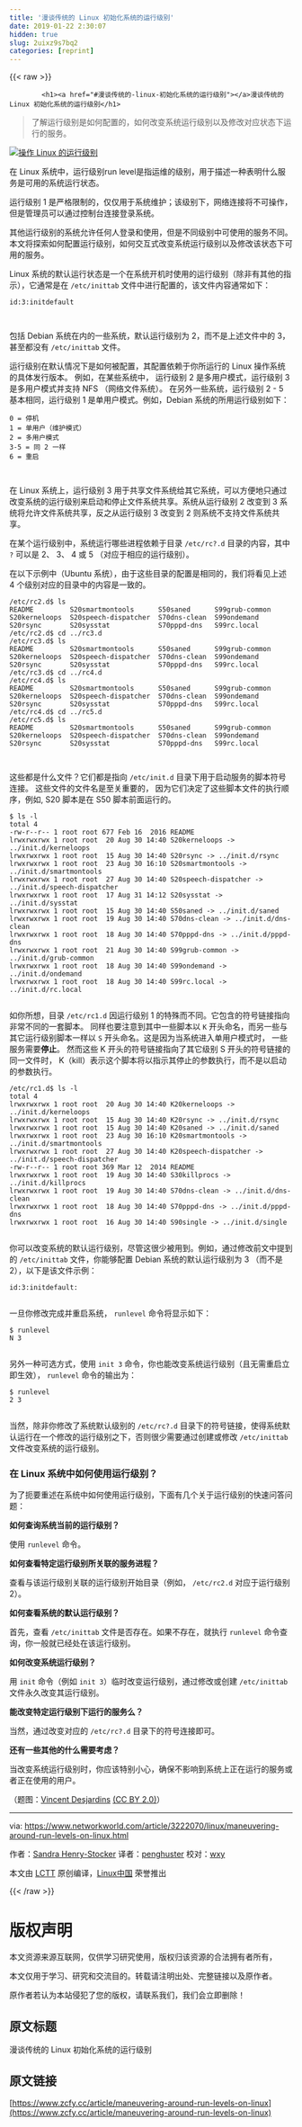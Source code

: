 ```yaml
---
title: '漫谈传统的 Linux 初始化系统的运行级别' 
date: 2019-01-22 2:30:07
hidden: true
slug: 2uixz9s7bq2
categories: [reprint]
---
```


{{< raw >}}

            <h1><a href="#漫谈传统的-linux-初始化系统的运行级别"></a>漫谈传统的 Linux 初始化系统的运行级别</h1>
<blockquote>
<p>了解运行级别是如何配置的，如何改变系统运行级别以及修改对应状态下运行的服务。</p>
</blockquote>
<p><a href="https://camo.githubusercontent.com/ec2818e32d00e80a6ffd61ee720aef9ab344e07f/68747470733a2f2f696d616765732e6964676573672e6e65742f696d616765732f61727469636c652f323031372f30392f72756e2d6c6576656c732d76696e63656e745f6465736a617264696e732d3130303733343638352d6c617267652e6a7067"><img src="https://p0.ssl.qhimg.com/t01cf570bda77c5ac02.jpg" alt="操作 Linux 的运行级别"></a></p>
<p>在 Linux 系统中，运行级别run level是指运维的级别，用于描述一种表明什么服务是可用的系统运行状态。</p>
<p>运行级别 1 是严格限制的，仅仅用于系统维护；该级别下，网络连接将不可操作，但是管理员可以通过控制台连接登录系统。</p>
<p>其他运行级别的系统允许任何人登录和使用，但是不同级别中可使用的服务不同。本文将探索如何配置运行级别，如何交互式改变系统运行级别以及修改该状态下可用的服务。</p>
<p>Linux 系统的默认运行状态是一个在系统开机时使用的运行级别（除非有其他的指示），它通常是在 <code>/etc/inittab</code> 文件中进行配置的，该文件内容通常如下：</p>
<pre><code class="hljs css"><span class="hljs-selector-tag">id</span><span class="hljs-selector-pseudo">:3</span><span class="hljs-selector-pseudo">:initdefault</span>

</code></pre><p>包括 Debian 系统在内的一些系统，默认运行级别为 2，而不是上述文件中的 3，甚至都没有 <code>/etc/inittab</code> 文件。</p>
<p>运行级别在默认情况下是如何被配置，其配置依赖于你所运行的 Linux 操作系统的具体发行版本。 例如，在某些系统中， 运行级别 2 是多用户模式，运行级别 3 是多用户模式并支持 NFS （网络文件系统）。 在另外一些系统，运行级别 2 - 5 基本相同，运行级别 1 是单用户模式。例如，Debian 系统的所用运行级别如下：</p>
<pre><code class="hljs basic"><span class="hljs-symbol">0 </span>= 停机
<span class="hljs-symbol">1 </span>= 单用户（维护模式）
<span class="hljs-symbol">2 </span>= 多用户模式
<span class="hljs-number">3</span>-<span class="hljs-number">5</span> = 同 <span class="hljs-number">2</span> 一样
<span class="hljs-symbol">6 </span>= 重启

</code></pre><p>在 Linux 系统上，运行级别 3 用于共享文件系统给其它系统，可以方便地只通过改变系统的运行级别来启动和停止文件系统共享。系统从运行级别 2 改变到 3 系统将允许文件系统共享，反之从运行级别 3 改变到 2 则系统不支持文件系统共享。</p>
<p>在某个运行级别中，系统运行哪些进程依赖于目录 <code>/etc/rc?.d</code> 目录的内容，其中 <code>?</code> 可以是 2、 3、 4 或 5 （对应于相应的运行级别）。</p>
<p>在以下示例中（Ubuntu 系统），由于这些目录的配置是相同的，我们将看见上述 4 个级别对应的目录中的内容是一致的。</p>
<pre><code class="hljs jboss-cli"><span class="hljs-string">/etc/rc2.d</span>$ <span class="hljs-keyword">ls</span>
README         S20smartmontools      S50saned      S99grub-common
S20kerneloops  S20speech-dispatcher  S70dns-clean  S99ondemand
S20rsync       S20sysstat            S70pppd-dns   S99rc.local
<span class="hljs-string">/etc/rc2.d</span>$ <span class="hljs-keyword">cd</span> <span class="hljs-string">../rc3.d</span>
<span class="hljs-string">/etc/rc3.d</span>$ <span class="hljs-keyword">ls</span>
README         S20smartmontools      S50saned      S99grub-common
S20kerneloops  S20speech-dispatcher  S70dns-clean  S99ondemand
S20rsync       S20sysstat            S70pppd-dns   S99rc.local
<span class="hljs-string">/etc/rc3.d</span>$ <span class="hljs-keyword">cd</span> <span class="hljs-string">../rc4.d</span>
<span class="hljs-string">/etc/rc4.d</span>$ <span class="hljs-keyword">ls</span>
README         S20smartmontools      S50saned      S99grub-common
S20kerneloops  S20speech-dispatcher  S70dns-clean  S99ondemand
S20rsync       S20sysstat            S70pppd-dns   S99rc.local
<span class="hljs-string">/etc/rc4.d</span>$ <span class="hljs-keyword">cd</span> <span class="hljs-string">../rc5.d</span>
<span class="hljs-string">/etc/rc5.d</span>$ <span class="hljs-keyword">ls</span>
README         S20smartmontools      S50saned      S99grub-common
S20kerneloops  S20speech-dispatcher  S70dns-clean  S99ondemand
S20rsync       S20sysstat            S70pppd-dns   S99rc.local

</code></pre><p>这些都是什么文件？它们都是指向 <code>/etc/init.d</code> 目录下用于启动服务的脚本符号连接。 这些文件的文件名是至关重要的， 因为它们决定了这些脚本文件的执行顺序，例如, S20 脚本是在 S50 脚本前面运行的。</p>
<pre><code class="hljs tap">$ ls -l
total 4
-rw-r--r--<span class="hljs-number"> 1 </span>root root<span class="hljs-number"> 677 </span>Feb<span class="hljs-number"> 16 </span><span class="hljs-number"> 2016 </span>README
lrwxrwxrwx<span class="hljs-number"> 1 </span>root root <span class="hljs-number"> 20 </span>Aug<span class="hljs-number"> 30 </span>14:40 S20kerneloops -&gt; ../init.d/kerneloops
lrwxrwxrwx<span class="hljs-number"> 1 </span>root root <span class="hljs-number"> 15 </span>Aug<span class="hljs-number"> 30 </span>14:40 S20rsync -&gt; ../init.d/rsync
lrwxrwxrwx<span class="hljs-number"> 1 </span>root root <span class="hljs-number"> 23 </span>Aug<span class="hljs-number"> 30 </span>16:10 S20smartmontools -&gt; ../init.d/smartmontools
lrwxrwxrwx<span class="hljs-number"> 1 </span>root root <span class="hljs-number"> 27 </span>Aug<span class="hljs-number"> 30 </span>14:40 S20speech-dispatcher -&gt; ../init.d/speech-dispatcher
lrwxrwxrwx<span class="hljs-number"> 1 </span>root root <span class="hljs-number"> 17 </span>Aug<span class="hljs-number"> 31 </span>14:12 S20sysstat -&gt; ../init.d/sysstat
lrwxrwxrwx<span class="hljs-number"> 1 </span>root root <span class="hljs-number"> 15 </span>Aug<span class="hljs-number"> 30 </span>14:40 S50saned -&gt; ../init.d/saned
lrwxrwxrwx<span class="hljs-number"> 1 </span>root root <span class="hljs-number"> 19 </span>Aug<span class="hljs-number"> 30 </span>14:40 S70dns-clean -&gt; ../init.d/dns-clean
lrwxrwxrwx<span class="hljs-number"> 1 </span>root root <span class="hljs-number"> 18 </span>Aug<span class="hljs-number"> 30 </span>14:40 S70pppd-dns -&gt; ../init.d/pppd-dns
lrwxrwxrwx<span class="hljs-number"> 1 </span>root root <span class="hljs-number"> 21 </span>Aug<span class="hljs-number"> 30 </span>14:40 S99grub-common -&gt; ../init.d/grub-common
lrwxrwxrwx<span class="hljs-number"> 1 </span>root root <span class="hljs-number"> 18 </span>Aug<span class="hljs-number"> 30 </span>14:40 S99ondemand -&gt; ../init.d/ondemand
lrwxrwxrwx<span class="hljs-number"> 1 </span>root root <span class="hljs-number"> 18 </span>Aug<span class="hljs-number"> 30 </span>14:40 S99rc.local -&gt; ../init.d/rc.local

</code></pre><p>如你所想，目录 <code>/etc/rc1.d</code> 因运行级别 1 的特殊而不同。它包含的符号链接指向非常不同的一套脚本。 同样也要注意到其中一些脚本以 <code>K</code> 开头命名，而另一些与其它运行级别脚本一样以 <code>S</code> 开头命名。这是因为当系统进入单用户模式时， 一些服务需要<strong>停止</strong>。 然而这些 K 开头的符号链接指向了其它级别 S 开头的符号链接的同一文件时， K（kill）表示这个脚本将以指示其停止的参数执行，而不是以启动的参数执行。</p>
<pre><code class="hljs tap">/etc/rc1.d$ ls -l
total 4
lrwxrwxrwx<span class="hljs-number"> 1 </span>root root <span class="hljs-number"> 20 </span>Aug<span class="hljs-number"> 30 </span>14:40 K20kerneloops -&gt; ../init.d/kerneloops
lrwxrwxrwx<span class="hljs-number"> 1 </span>root root <span class="hljs-number"> 15 </span>Aug<span class="hljs-number"> 30 </span>14:40 K20rsync -&gt; ../init.d/rsync
lrwxrwxrwx<span class="hljs-number"> 1 </span>root root <span class="hljs-number"> 15 </span>Aug<span class="hljs-number"> 30 </span>14:40 K20saned -&gt; ../init.d/saned
lrwxrwxrwx<span class="hljs-number"> 1 </span>root root <span class="hljs-number"> 23 </span>Aug<span class="hljs-number"> 30 </span>16:10 K20smartmontools -&gt; ../init.d/smartmontools
lrwxrwxrwx<span class="hljs-number"> 1 </span>root root <span class="hljs-number"> 27 </span>Aug<span class="hljs-number"> 30 </span>14:40 K20speech-dispatcher -&gt; ../init.d/speech-dispatcher
-rw-r--r--<span class="hljs-number"> 1 </span>root root<span class="hljs-number"> 369 </span>Mar<span class="hljs-number"> 12 </span><span class="hljs-number"> 2014 </span>README
lrwxrwxrwx<span class="hljs-number"> 1 </span>root root <span class="hljs-number"> 19 </span>Aug<span class="hljs-number"> 30 </span>14:40 S30killprocs -&gt; ../init.d/killprocs
lrwxrwxrwx<span class="hljs-number"> 1 </span>root root <span class="hljs-number"> 19 </span>Aug<span class="hljs-number"> 30 </span>14:40 S70dns-clean -&gt; ../init.d/dns-clean
lrwxrwxrwx<span class="hljs-number"> 1 </span>root root <span class="hljs-number"> 18 </span>Aug<span class="hljs-number"> 30 </span>14:40 S70pppd-dns -&gt; ../init.d/pppd-dns
lrwxrwxrwx<span class="hljs-number"> 1 </span>root root <span class="hljs-number"> 16 </span>Aug<span class="hljs-number"> 30 </span>14:40 S90single -&gt; ../init.d/single

</code></pre><p>你可以改变系统的默认运行级别，尽管这很少被用到。例如，通过修改前文中提到的 <code>/etc/inittab</code> 文件，你能够配置 Debian 系统的默认运行级别为 3 （而不是 2），以下是该文件示例：</p>
<pre><code class="hljs css"><span class="hljs-selector-tag">id</span><span class="hljs-selector-pseudo">:3</span><span class="hljs-selector-pseudo">:initdefault</span>:

</code></pre><p>一旦你修改完成并重启系统， <code>runlevel</code> 命令将显示如下：</p>
<pre><code class="hljs shell"><span class="hljs-meta">$</span><span class="bash"> runlevel</span>
N 3

</code></pre><p>另外一种可选方式，使用 <code>init 3</code> 命令，你也能改变系统运行级别（且无需重启立即生效）， <code>runlevel</code> 命令的输出为：</p>
<pre><code class="hljs lsl">$ runlevel
<span class="hljs-number">2</span> <span class="hljs-number">3</span>

</code></pre><p>当然，除非你修改了系统默认级别的 <code>/etc/rc?.d</code> 目录下的符号链接，使得系统默认运行在一个修改的运行级别之下，否则很少需要通过创建或修改 <code>/etc/inittab</code> 文件改变系统的运行级别。</p>
<h3><a href="#在-linux-系统中如何使用运行级别"></a>在 Linux 系统中如何使用运行级别？</h3>
<p>为了扼要重述在系统中如何使用运行级别，下面有几个关于运行级别的快速问答问题：</p>
<p><strong>如何查询系统当前的运行级别？</strong></p>
<p>使用 <code>runlevel</code> 命令。</p>
<p><strong>如何查看特定运行级别所关联的服务进程？</strong></p>
<p>查看与该运行级别关联的运行级别开始目录（例如， <code>/etc/rc2.d</code> 对应于运行级别 2）。</p>
<p><strong>如何查看系统的默认运行级别？</strong></p>
<p>首先，查看 <code>/etc/inittab</code> 文件是否存在。如果不存在，就执行 <code>runlevel</code> 命令查询，你一般就已经处在该运行级别。</p>
<p><strong>如何改变系统运行级别？</strong></p>
<p>用 <code>init</code> 命令（例如 <code>init 3</code>）临时改变运行级别，通过修改或创建 <code>/etc/inittab</code> 文件永久改变其运行级别。</p>
<p><strong>能改变特定运行级别下运行的服务么？</strong></p>
<p>当然，通过改变对应的 <code>/etc/rc?.d</code> 目录下的符号连接即可。</p>
<p><strong>还有一些其他的什么需要考虑？</strong></p>
<p>当改变系统运行级别时，你应该特别小心，确保不影响到系统上正在运行的服务或者正在使用的用户。</p>
<p>（题图：<a href="https://www.flickr.com/photos/endymion120/4824696883/in/photolist-8mkQi2-8vtyRx-8vvYZS-i31xQj-4TXTS2-S7VRNC-azimYK-dW8cYu-Sb5b7S-S7VRES-fpSVvo-61Zpn8-WxFwGi-UKKq3x-q6NSnC-8vsBLr-S3CPxn-qJUrLr-nDnpNu-8d7a6Q-T7mGpN-RE26wj-SeEXRa-5mZ7LG-Vp7t83-fEG5HS-Vp7sU7-6JpNBi-RCuR8P-qLzCL5-6WsfZx-5nU1tF-6ieGFi-3P5xwh-8mnxpo-hBXwSj-i3iCur-9dmrST-6bXk8d-8vtDb4-i2KLwU-5jhfU6-8vwbrN-ShAtNm-XgzXmb-8rad18-VfXm4L-8tQTrh-Vp7tcb-UceVDB">Vincent Desjardins</a> <a href="https://creativecommons.org/licenses/by/2.0/legalcode">(CC BY 2.0)</a>）</p>
<hr>
<p>via: <a href="https://www.networkworld.com/article/3222070/linux/maneuvering-around-run-levels-on-linux.html">https://www.networkworld.com/article/3222070/linux/maneuvering-around-run-levels-on-linux.html</a></p>
<p>作者：<a href="https://www.networkworld.com/author/Sandra-Henry_Stocker/">Sandra Henry-Stocker</a> 译者：<a href="https://github.com/penghuster">penghuster</a> 校对：<a href="https://github.com/wxy">wxy</a></p>
<p>本文由 <a href="https://github.com/LCTT/TranslateProject">LCTT</a> 原创编译，<a href="https://linux.cn/">Linux中国</a> 荣誉推出</p>

          
{{< /raw >}}

# 版权声明
本文资源来源互联网，仅供学习研究使用，版权归该资源的合法拥有者所有，

本文仅用于学习、研究和交流目的。转载请注明出处、完整链接以及原作者。

原作者若认为本站侵犯了您的版权，请联系我们，我们会立即删除！

## 原文标题
漫谈传统的 Linux 初始化系统的运行级别

## 原文链接
[https://www.zcfy.cc/article/maneuvering-around-run-levels-on-linux](https://www.zcfy.cc/article/maneuvering-around-run-levels-on-linux)

